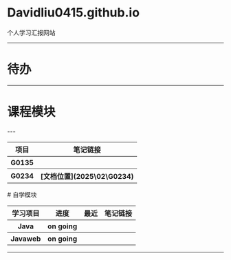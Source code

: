 # Davidliu0415.github.io
个人学习汇报网站

---

# 待办
---
# 课程模块
<table>
  <tr>
    <th>项目</th>
    <th>笔记链接</th>
  </tr>
  <tr>
    <th>G0135</th>
    <th></th>
  </tr>
  <tr>
    <th>G0234</th>
    <th>[文档位置](2025\02\G0234)</th>
  </tr>
 ---
</table>
# 自学模块
<table>
  <tr>
    <th>学习项目</th>
    <th>进度</th>
    <th>最近</th>
    <th>笔记链接</th>
  </tr>
  <tr>
    <th>Java</th>
    <th>on going</th>
    <th></th>
    <th></th>
  </tr>
  <tr>
    <th>Javaweb</th>
    <th>on going</th>
    <th></th>
    <th></th>
  </tr>
 
</table>

---

